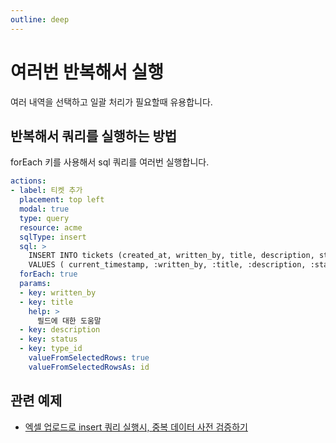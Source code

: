 ```yaml
---
outline: deep
---
```


# 여러번 반복해서 실행

여러 내역을 선택하고 일괄 처리가 필요할때 유용합니다.

## 반복해서 쿼리를 실행하는 방법

forEach 키를 사용해서 sql 쿼리를 여러번 실행합니다.

```yaml
actions:
- label: 티켓 추가
  placement: top left
  modal: true
  type: query
  resource: acme
  sqlType: insert
  sql: >
    INSERT INTO tickets (created_at, written_by, title, description, status, type, type_id) 
    VALUES ( current_timestamp, :written_by, :title, :description, :status, 'order', :type_id)
  forEach: true
  params:
  - key: written_by
  - key: title
    help: >
      필드에 대한 도움말
  - key: description
  - key: status
  - key: type_id
    valueFromSelectedRows: true
    valueFromSelectedRowsAs: id
```

## 관련 예제

- [엑셀 업로드로 insert 쿼리 실행시, 중복 데이터 사전 검증하기](https://ask.selectfromuser.com/t/insert/303)